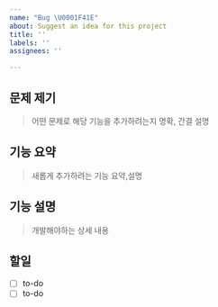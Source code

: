 ```yaml
---
name: "Bug \U0001F41E"
about: Suggest an idea for this project
title: ''
labels: ''
assignees: ''

---
```


## 문제 제기
> 어떤 문제로 해당 기능을 추가하려는지 명확, 간결 설명

## 기능 요약
> 새롭게 추가하려는 기능 요약,설명

## 기능 설명
> 개발해야하는 상세 내용

## 할일
- [ ] to-do
- [ ] to-do
